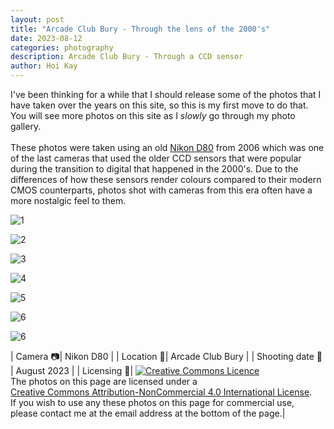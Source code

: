 ```yaml
---
layout: post
title: "Arcade Club Bury - Through the lens of the 2000's"
date: 2023-08-12
categories: photography
description: Arcade Club Bury - Through a CCD sensor
author: Hoi Kay
---
```

I've been thinking for a while that I should release some of the photos that I have taken over the years on this site, so this is my first move to do that. You will see more photos on this site as I *slowly* go through my photo gallery. <br>
<br>
These photos were taken using an old [Nikon D80](https://www.dpreview.com/reviews/nikond80) from 2006 which was one of the last cameras that used the older CCD sensors that were popular during the transition to digital that happened in the 2000's. Due to the differences of how these sensors render colours compared to their modern CMOS counterparts, photos shot with cameras from this era often have a more nostalgic feel to them. <br>

![1]({{site.github.url}}/assets/photos/webDSC_0052.jpg) <br>

![2]({{site.github.url}}/assets/photos/webDSC_0060.jpg) <br>

![3]({{site.github.url}}/assets/photos/webDSC_0071.jpg) <br>

![4]({{site.github.url}}/assets/photos/webDSC_0101.jpg) <br>

![5]({{site.github.url}}/assets/photos/webDSC_0057.jpg) <br>

![6]({{site.github.url}}/assets/photos/webDSC_0104.jpg) <br>

![6]({{site.github.url}}/assets/photos/webDSC_0050.jpg) <br>

| Camera 📷| Nikon D80 |
| Location 📌| Arcade Club Bury |
| Shooting date 📅 | August 2023 |
| Licensing 📝| <a rel="license" href="http://creativecommons.org/licenses/by-nc/4.0/"><img alt="Creative Commons Licence" style="border-width:0" src="https://i.creativecommons.org/l/by-nc/4.0/88x31.png" /></a><br />The photos on this page are licensed under a<br> <a rel="license" href="http://creativecommons.org/licenses/by-nc/4.0/">Creative Commons Attribution-NonCommercial 4.0 International License</a>. <br> If you wish to use any these photos on this page for commercial use, <br>please contact me at the email address at the bottom of the page.|